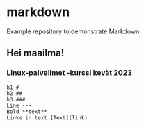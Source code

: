 # markdown
Example repository to demonstrate Markdown

## Hei maailma!

### Linux-palvelimet -kurssi kevät 2023

    h1 #
    h2 ##
    h3 ###
    Line --- 
    Bold **text** 
    Links in text [Text](link)
    
    
    
